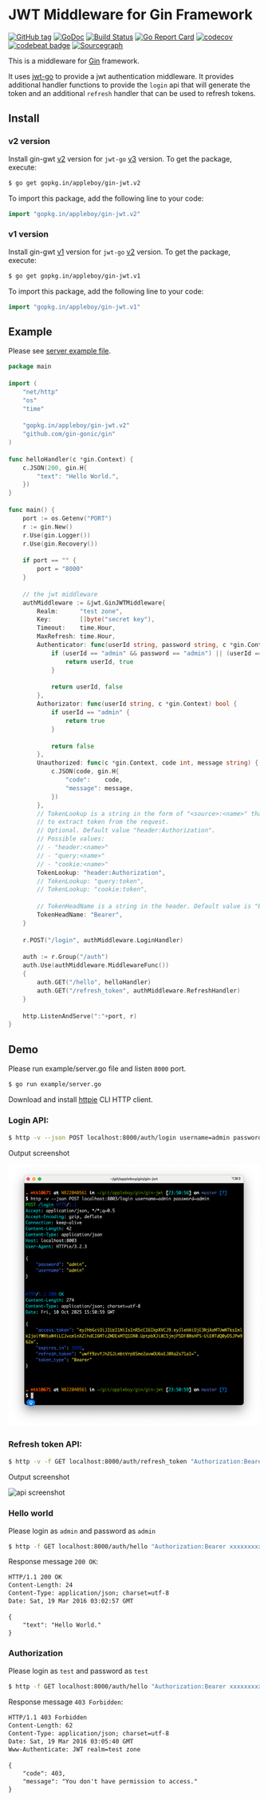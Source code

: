 # JWT Middleware for Gin Framework

[![GitHub tag](https://img.shields.io/github/tag/appleboy/gin-jwt.svg)](https://github.com/appleboy/gin-jwt/releases) [![GoDoc](https://godoc.org/github.com/appleboy/gin-jwt?status.svg)](https://godoc.org/github.com/appleboy/gin-jwt)  [![Build Status](http://drone.wu-boy.com/api/badges/appleboy/gin-jwt/status.svg)](http://drone.wu-boy.com/appleboy/gin-jwt) [![Go Report Card](https://goreportcard.com/badge/github.com/appleboy/gin-jwt)](https://goreportcard.com/report/github.com/appleboy/gin-jwt) [![codecov](https://codecov.io/gh/appleboy/gin-jwt/branch/master/graph/badge.svg)](https://codecov.io/gh/appleboy/gin-jwt) [![codebeat badge](https://codebeat.co/badges/c4015f07-df23-4c7c-95ba-9193a12e14b1)](https://codebeat.co/projects/github-com-appleboy-gin-jwt) [![Sourcegraph](https://sourcegraph.com/github.com/appleboy/gin-jwt/-/badge.svg)](https://sourcegraph.com/github.com/appleboy/gin-jwt?badge)

This is a middleware for [Gin](https://github.com/gin-gonic/gin) framework.

It uses [jwt-go](https://github.com/dgrijalva/jwt-go) to provide a jwt authentication middleware. It provides additional handler functions to provide the `login` api that will generate the token and an additional `refresh` handler that can be used to refresh tokens.

## Install

### v2 version

Install gin-gwt [v2](http://gopkg.in/appleboy/gin-jwt.v2) version for `jwt-go` [v3](http://gopkg.in/dgrijalva/jwt-go.v3) version. To get the package, execute:

```bash
$ go get gopkg.in/appleboy/gin-jwt.v2
```

To import this package, add the following line to your code:

```go
import "gopkg.in/appleboy/gin-jwt.v2"
```

### v1 version

Install gin-gwt [v1](http://gopkg.in/appleboy/gin-jwt.v1) version for `jwt-go` [v2](http://gopkg.in/dgrijalva/jwt-go.v2) version. To get the package, execute:

```bash
$ go get gopkg.in/appleboy/gin-jwt.v1
```

To import this package, add the following line to your code:

```go
import "gopkg.in/appleboy/gin-jwt.v1"
```

## Example

Please see [server example file](example/server.go).

```go
package main

import (
	"net/http"
	"os"
	"time"

	"gopkg.in/appleboy/gin-jwt.v2"
	"github.com/gin-gonic/gin"
)

func helloHandler(c *gin.Context) {
	c.JSON(200, gin.H{
		"text": "Hello World.",
	})
}

func main() {
	port := os.Getenv("PORT")
	r := gin.New()
	r.Use(gin.Logger())
	r.Use(gin.Recovery())

	if port == "" {
		port = "8000"
	}

	// the jwt middleware
	authMiddleware := &jwt.GinJWTMiddleware{
		Realm:      "test zone",
		Key:        []byte("secret key"),
		Timeout:    time.Hour,
		MaxRefresh: time.Hour,
		Authenticator: func(userId string, password string, c *gin.Context) (string, bool) {
			if (userId == "admin" && password == "admin") || (userId == "test" && password == "test") {
				return userId, true
			}

			return userId, false
		},
		Authorizator: func(userId string, c *gin.Context) bool {
			if userId == "admin" {
				return true
			}

			return false
		},
		Unauthorized: func(c *gin.Context, code int, message string) {
			c.JSON(code, gin.H{
				"code":    code,
				"message": message,
			})
		},
		// TokenLookup is a string in the form of "<source>:<name>" that is used
		// to extract token from the request.
		// Optional. Default value "header:Authorization".
		// Possible values:
		// - "header:<name>"
		// - "query:<name>"
		// - "cookie:<name>"
		TokenLookup: "header:Authorization",
		// TokenLookup: "query:token",
		// TokenLookup: "cookie:token",

		// TokenHeadName is a string in the header. Default value is "Bearer"
		TokenHeadName: "Bearer",
	}

	r.POST("/login", authMiddleware.LoginHandler)

	auth := r.Group("/auth")
	auth.Use(authMiddleware.MiddlewareFunc())
	{
		auth.GET("/hello", helloHandler)
		auth.GET("/refresh_token", authMiddleware.RefreshHandler)
	}

	http.ListenAndServe(":"+port, r)
}
```

## Demo

Please run example/server.go file and listen `8000` port.

```bash
$ go run example/server.go
```

Download and install [httpie](https://github.com/jkbrzt/httpie) CLI HTTP client.

### Login API:

```bash
$ http -v --json POST localhost:8000/auth/login username=admin password=admin
```

Output screenshot

![api screenshot](screenshot/login.png)

### Refresh token API:

```bash
$ http -v -f GET localhost:8000/auth/refresh_token "Authorization:Bearer xxxxxxxxx"  "Content-Type: application/json"
```

Output screenshot

![api screenshot](screenshot/refresh_token.png)

### Hello world

Please login as `admin` and password as `admin`

```bash
$ http -f GET localhost:8000/auth/hello "Authorization:Bearer xxxxxxxxx"  "Content-Type: application/json"
```

Response message `200 OK`:

```
HTTP/1.1 200 OK
Content-Length: 24
Content-Type: application/json; charset=utf-8
Date: Sat, 19 Mar 2016 03:02:57 GMT

{
    "text": "Hello World."
}
```

### Authorization

Please login as `test` and password as `test`

```bash
$ http -f GET localhost:8000/auth/hello "Authorization:Bearer xxxxxxxxx"  "Content-Type: application/json"
```

Response message `403 Forbidden`:

```
HTTP/1.1 403 Forbidden
Content-Length: 62
Content-Type: application/json; charset=utf-8
Date: Sat, 19 Mar 2016 03:05:40 GMT
Www-Authenticate: JWT realm=test zone

{
    "code": 403,
    "message": "You don't have permission to access."
}
```
